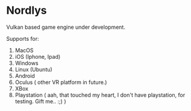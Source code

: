 # Nordlys

Vulkan based game engine under development. 

Supports for:
 1. MacOS
 2. iOS (Iphone, Ipad)
 3. Windows
 4. Linux (Ubuntu)
 5. Android
 6. Oculus ( other VR platform in future.)
 7. XBox
 8. Playstation ( aah, that touched my heart, I don't have playstation, for testing. Gift me.. :;) )
